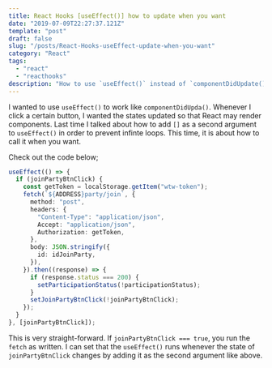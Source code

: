 ```yaml
---
title: React Hooks [useEffect()] how to update when you want
date: "2019-07-09T22:27:37.121Z"
template: "post"
draft: false
slug: "/posts/React-Hooks-useEffect-update-when-you-want"
category: "React"
tags:
  - "react"
  - "reacthooks"
description: "How to use `useEffect()` instead of `componentDidUpdate()`"
---
```


I wanted to use `useEffect()` to work like `componentDidUpda()`. Whenever I click a certain button, I wanted the states updated so that React may render components. Last time I talked about how to add `[]` as a second argument to `useEffect()` in order to prevent infinte loops. This time, it is about how to call it when you want.

Check out the code below;

```typescript
useEffect(() => {
  if (joinPartyBtnClick) {
    const getToken = localStorage.getItem("wtw-token");
    fetch(`${ADDRESS}party/join`, {
      method: "post",
      headers: {
        "Content-Type": "application/json",
        Accept: "application/json",
        Authorization: getToken,
      },
      body: JSON.stringify({
        id: idJoinParty,
      }),
    }).then((response) => {
      if (response.status === 200) {
        setParticipationStatus(!participationStatus);
      }
      setJoinPartyBtnClick(!joinPartyBtnClick);
    });
  }
}, [joinPartyBtnClick]);
```

This is very straight-forward. If `joinPartyBtnClick === true`, you run the `fetch` as written. I can set that the `useEffect()` runs whenever the state of `joinPartyBtnClick` changes by adding it as the second argument like above.
